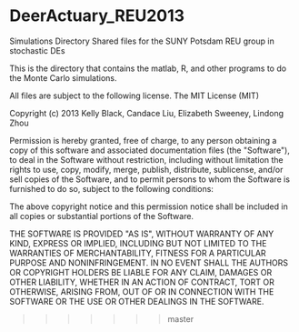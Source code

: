 DeerActuary_REU2013
===================
Simulations Directory
Shared files for the SUNY Potsdam REU group in stochastic DEs

This is the directory that contains the matlab, R, and other programs
to do the Monte Carlo simulations.

All files are subject to the following license.
The MIT License (MIT)

Copyright (c) 2013 Kelly Black, Candace Liu, Elizabeth Sweeney, Lindong Zhou

Permission is hereby granted, free of charge, to any person obtaining a copy
of this software and associated documentation files (the "Software"), to deal
in the Software without restriction, including without limitation the rights
to use, copy, modify, merge, publish, distribute, sublicense, and/or sell
copies of the Software, and to permit persons to whom the Software is
furnished to do so, subject to the following conditions:

The above copyright notice and this permission notice shall be included in
all copies or substantial portions of the Software.

THE SOFTWARE IS PROVIDED "AS IS", WITHOUT WARRANTY OF ANY KIND, EXPRESS OR
IMPLIED, INCLUDING BUT NOT LIMITED TO THE WARRANTIES OF MERCHANTABILITY,
FITNESS FOR A PARTICULAR PURPOSE AND NONINFRINGEMENT. IN NO EVENT SHALL THE
AUTHORS OR COPYRIGHT HOLDERS BE LIABLE FOR ANY CLAIM, DAMAGES OR OTHER
LIABILITY, WHETHER IN AN ACTION OF CONTRACT, TORT OR OTHERWISE, ARISING FROM,
OUT OF OR IN CONNECTION WITH THE SOFTWARE OR THE USE OR OTHER DEALINGS IN
THE SOFTWARE.

>>>>>>> master

